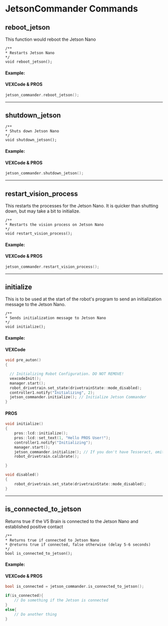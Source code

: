 # JetsonCommander Commands

## reboot_jetson

This function would reboot the Jetson Nano

```clike
/**
* Restarts Jetson Nano
*/
void reboot_jetson();
```

#### Example:

<!-- tabs:start -->

#### **VEXCode & PROS**

```cpp
jetson_commander.reboot_jetson();
```

<!-- tabs:end -->

---

## shutdown_jetson

```clike
/**
* Shuts down Jetson Nano
*/
void shutdown_jetson();
```

#### Example:

<!-- tabs:start -->

#### **VEXCode & PROS**

```cpp
jetson_commander.shutdown_jetson();
```

<!-- tabs:end -->

---

## restart_vision_process

This restarts the processes for the Jetson Nano. It is quicker than shutting down, but may take a bit to initialize.

```clike
/**
* Restarts the vision process on Jetson Nano
*/
void restart_vision_process();
```

#### Example:

<!-- tabs:start -->

#### **VEXCode & PROS**

```cpp
jetson_commander.restart_vision_process();
```

<!-- tabs:end -->

---

## initialize

This is to be used at the start of the robot's program to send an initialization message to the Jetson Nano.

```clike
/**
* Sends initialization message to Jetson Nano
*/
void initialize();
```


#### Example:

<!-- tabs:start -->

#### **VEXCode**

```cpp
void pre_auton()
{

  // Initializing Robot Configuration. DO NOT REMOVE!
  vexcodeInit();
  manager.start();
  robot_drivetrain.set_state(drivetrainState::mode_disabled);
  controller1.notify("Initializing", 2);
  jetson_commander.initialize(); // Initialize Jetson Commander
}
```

#### **PROS**

```cpp
void initialize()
{
    pros::lcd::initialize();
    pros::lcd::set_text(1, "Hello PROS User!");
    controller1.notify("Initializing");
    manager.start();
    jetson_commander.initialize(); // If you don't have Tesseract, omit this line
    robot_drivetrain.calibrate();

}

void disabled()
{
    robot_drivetrain.set_state(drivetrainState::mode_disabled);
}
```

<!-- tabs:end -->

---

## is_connected_to_jetson

Returns true if the V5 Brain is connected to the Jetson Nano and established positive contact

```clike
/**
* Returns true if connected to Jetson Nano
* @returns true if connected, false otherwise (delay 5-6 seconds)
*/
bool is_connected_to_jetson();
```

#### Example:

<!-- tabs:start -->

#### **VEXCode & PROS**

```cpp
bool is_connected = jetson_commander.is_connected_to_jetson();

if(is_connected){
    // Do something if the Jetson is connected
}
else{
    // Do another thing
}

```

<!-- tabs:end -->
